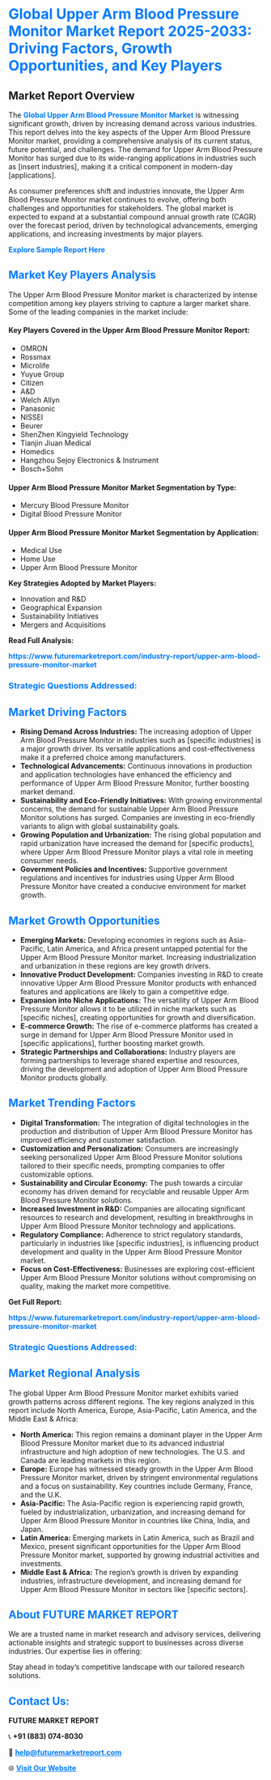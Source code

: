 <h1 style="color: #007BFF;">Global Upper Arm Blood Pressure Monitor Market Report 2025-2033: Driving Factors, Growth Opportunities, and Key Players</h1>

<section id="overview">
<h2>Market Report Overview</h2>
<p>The <a href="https://www.futuremarketreport.com/industry-report/upper-arm-blood-pressure-monitor-market" style="color: #007BFF; text-decoration: none;"><strong>Global Upper Arm Blood Pressure Monitor Market</strong></a> is witnessing significant growth, driven by increasing demand across various industries. This report delves into the key aspects of the Upper Arm Blood Pressure Monitor market, providing a comprehensive analysis of its current status, future potential, and challenges. The demand for Upper Arm Blood Pressure Monitor has surged due to its wide-ranging applications in industries such as [insert industries], making it a critical component in modern-day [applications].</p>
<p>As consumer preferences shift and industries innovate, the Upper Arm Blood Pressure Monitor market continues to evolve, offering both challenges and opportunities for stakeholders. The global market is expected to expand at a substantial compound annual growth rate (CAGR) over the forecast period, driven by technological advancements, emerging applications, and increasing investments by major players.</p>
</section>

<section id="overview">
<p><a href="https://www.futuremarketreport.com/request-sample/reportId=122816" style="color: #007BFF; text-decoration: none;"><strong>Explore Sample Report Here</strong></a></p>
</section>

<section id="key-players">
<h2 style="color: #007BFF;">Market Key Players Analysis</h2>
<p>The Upper Arm Blood Pressure Monitor market is characterized by intense competition among key players striving to capture a larger market share. Some of the leading companies in the market include:</p>
<h4>Key Players Covered in the Upper Arm Blood Pressure Monitor Report:</h4>
<ul><li>OMRON</li><li>Rossmax</li><li>Microlife</li><li>Yuyue Group</li><li>Citizen</li><li>A&amp;D</li><li>Welch Allyn</li><li>Panasonic</li><li>NISSEI</li><li>Beurer</li><li>ShenZhen Kingyield Technology</li><li>Tianjin Jiuan Medical</li><li>Homedics</li><li>Hangzhou Sejoy Electronics &amp; Instrument</li><li>Bosch+Sohn</li></ul>
<h4>Upper Arm Blood Pressure Monitor Market Segmentation by Type:</h4>
<ul><li>Mercury Blood Pressure Monitor</li><li>Digital Blood Pressure Monitor</li></ul>

<h4>Upper Arm Blood Pressure Monitor Market Segmentation by Application:</h4>
<ul><li>Medical Use</li><li>Home Use</li><li>Upper Arm Blood Pressure Monitor</li></ul>
<p><strong>Key Strategies Adopted by Market Players:</strong></p>
<ul>
<li>Innovation and R&D</li>
<li>Geographical Expansion</li>
<li>Sustainability Initiatives</li>
<li>Mergers and Acquisitions</li>
</ul>
</section>

<section>
<p><strong>Read Full Analysis: </strong></p><a href="https://www.futuremarketreport.com/industry-report/upper-arm-blood-pressure-monitor-market" style="color: #007BFF; text-decoration: none;"><strong>https://www.futuremarketreport.com/industry-report/upper-arm-blood-pressure-monitor-market</strong></a>
<h3 style="color: #007BFF;">Strategic Questions Addressed:</h3>
</section>

<section id="driving-factors">
<h2 style="color: #007BFF;">Market Driving Factors</h2>
<ul>
<li><strong>Rising Demand Across Industries:</strong> The increasing adoption of Upper Arm Blood Pressure Monitor in industries such as [specific industries] is a major growth driver. Its versatile applications and cost-effectiveness make it a preferred choice among manufacturers.</li>
<li><strong>Technological Advancements:</strong> Continuous innovations in production and application technologies have enhanced the efficiency and performance of Upper Arm Blood Pressure Monitor, further boosting market demand.</li>
<li><strong>Sustainability and Eco-Friendly Initiatives:</strong> With growing environmental concerns, the demand for sustainable Upper Arm Blood Pressure Monitor solutions has surged. Companies are investing in eco-friendly variants to align with global sustainability goals.</li>
<li><strong>Growing Population and Urbanization:</strong> The rising global population and rapid urbanization have increased the demand for [specific products], where Upper Arm Blood Pressure Monitor plays a vital role in meeting consumer needs.</li>
<li><strong>Government Policies and Incentives:</strong> Supportive government regulations and incentives for industries using Upper Arm Blood Pressure Monitor have created a conducive environment for market growth.</li>
</ul>
</section>

<section id="growth-opportunities">
<h2 style="color: #007BFF;">Market Growth Opportunities</h2>
<ul>
<li><strong>Emerging Markets:</strong> Developing economies in regions such as Asia-Pacific, Latin America, and Africa present untapped potential for the Upper Arm Blood Pressure Monitor market. Increasing industrialization and urbanization in these regions are key growth drivers.</li>
<li><strong>Innovative Product Development:</strong> Companies investing in R&D to create innovative Upper Arm Blood Pressure Monitor products with enhanced features and applications are likely to gain a competitive edge.</li>
<li><strong>Expansion into Niche Applications:</strong> The versatility of Upper Arm Blood Pressure Monitor allows it to be utilized in niche markets such as [specific niches], creating opportunities for growth and diversification.</li>
<li><strong>E-commerce Growth:</strong> The rise of e-commerce platforms has created a surge in demand for Upper Arm Blood Pressure Monitor used in [specific applications], further boosting market growth.</li>
<li><strong>Strategic Partnerships and Collaborations:</strong> Industry players are forming partnerships to leverage shared expertise and resources, driving the development and adoption of Upper Arm Blood Pressure Monitor products globally.</li>
</ul>
</section>

<section id="trending-factors">
<h2 style="color: #007BFF;">Market Trending Factors</h2>
<ul>
<li><strong>Digital Transformation:</strong> The integration of digital technologies in the production and distribution of Upper Arm Blood Pressure Monitor has improved efficiency and customer satisfaction.</li>
<li><strong>Customization and Personalization:</strong> Consumers are increasingly seeking personalized Upper Arm Blood Pressure Monitor solutions tailored to their specific needs, prompting companies to offer customizable options.</li>
<li><strong>Sustainability and Circular Economy:</strong> The push towards a circular economy has driven demand for recyclable and reusable Upper Arm Blood Pressure Monitor solutions.</li>
<li><strong>Increased Investment in R&D:</strong> Companies are allocating significant resources to research and development, resulting in breakthroughs in Upper Arm Blood Pressure Monitor technology and applications.</li>
<li><strong>Regulatory Compliance:</strong> Adherence to strict regulatory standards, particularly in industries like [specific industries], is influencing product development and quality in the Upper Arm Blood Pressure Monitor market.</li>
<li><strong>Focus on Cost-Effectiveness:</strong> Businesses are exploring cost-efficient Upper Arm Blood Pressure Monitor solutions without compromising on quality, making the market more competitive.</li>
</ul>
</section>

<section>
<p><strong>Get Full Report: </strong></p><a href="https://www.futuremarketreport.com/industry-report/upper-arm-blood-pressure-monitor-market" style="color: #007BFF; text-decoration: none;"><strong>https://www.futuremarketreport.com/industry-report/upper-arm-blood-pressure-monitor-market</strong></a>
<h3 style="color: #007BFF;">Strategic Questions Addressed:</h3>
</section>


<section id="regional-analysis">
<h2 style="color: #007BFF;">Market Regional Analysis</h2>
<p>The global Upper Arm Blood Pressure Monitor market exhibits varied growth patterns across different regions. The key regions analyzed in this report include North America, Europe, Asia-Pacific, Latin America, and the Middle East & Africa:</p>
<ul>
<li><strong>North America:</strong> This region remains a dominant player in the Upper Arm Blood Pressure Monitor market due to its advanced industrial infrastructure and high adoption of new technologies. The U.S. and Canada are leading markets in this region.</li>
<li><strong>Europe:</strong> Europe has witnessed steady growth in the Upper Arm Blood Pressure Monitor market, driven by stringent environmental regulations and a focus on sustainability. Key countries include Germany, France, and the U.K.</li>
<li><strong>Asia-Pacific:</strong> The Asia-Pacific region is experiencing rapid growth, fueled by industrialization, urbanization, and increasing demand for Upper Arm Blood Pressure Monitor in countries like China, India, and Japan.</li>
<li><strong>Latin America:</strong> Emerging markets in Latin America, such as Brazil and Mexico, present significant opportunities for the Upper Arm Blood Pressure Monitor market, supported by growing industrial activities and investments.</li>
<li><strong>Middle East & Africa:</strong> The region’s growth is driven by expanding industries, infrastructure development, and increasing demand for Upper Arm Blood Pressure Monitor in sectors like [specific sectors].</li>
</ul>
</section>

<footer>
<h2 style="color: #007BFF;">About FUTURE MARKET REPORT</h2>
<p>We are a trusted name in market research and advisory services, delivering actionable insights and strategic support to businesses across diverse industries. Our expertise lies in offering:</p>

<p>Stay ahead in today’s competitive landscape with our tailored research solutions.</p>

<h2 style="color: #007BFF;">Contact Us:</h2>
<p><strong>FUTURE MARKET REPORT</strong></p>
<p>📞 <strong>+91 (883) 074-8030</strong></p>
<p>📧 <strong><a href="mailto:help@futuremarketreport.com" style="color: #007BFF;">help@futuremarketreport.com</a></strong></p>
<p>🌐 <strong><a href="https://www.futuremarketreport.com/" style="color: #007BFF;">Visit Our Website</a></strong></p>
</footer>